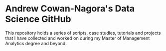 # Andrew Cowan-Nagora's Data Science GitHub

This repository holds a series of scripts, case studies, tutorials and projects that I have collected and worked on during my Master of Management Analytics degree and beyond.
